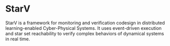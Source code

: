 # StarV
StarV is a framework for monitoring and verification codesign in distributed learning-enabled Cyber-Physical Systems. It uses event-driven execution and star set reachability to verify complex behaviors of dynamical systems in real time.
